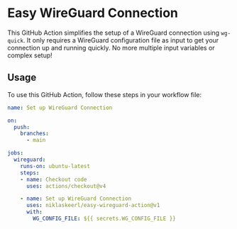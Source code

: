 # Easy WireGuard Connection

This GitHub Action simplifies the setup of a WireGuard connection using `wg-quick`. It only requires a WireGuard configuration file as input to get your connection up and running quickly. No more multiple input variables or complex setup!

## Usage

To use this GitHub Action, follow these steps in your workflow file:

```yaml
name: Set up WireGuard Connection

on:
  push:
    branches:
      - main

jobs:
  wireguard:
    runs-on: ubuntu-latest
    steps:
    - name: Checkout code
      uses: actions/checkout@v4

    - name: Set up WireGuard Connection
      uses: niklaskeerl/easy-wireguard-action@v1
      with:
        WG_CONFIG_FILE: ${{ secrets.WG_CONFIG_FILE }}
```
